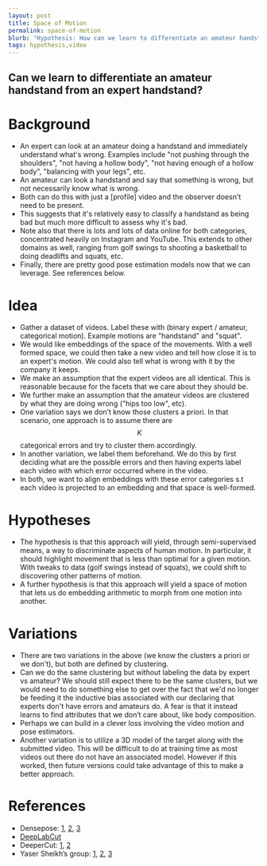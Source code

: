 ```yaml
---
layout: post
title: Space of Motion
permalink: space-of-motion
blurb: "Hypothesis: How can we learn to differentiate an amateur handstand from an expert handstand with the insight being that all expert handstands look similar but all amateur handstands are dissimilar due to a small number of categorical errors?"
tags: hypothesis,video
---
```


## Can we learn to differentiate an amateur handstand from an expert handstand?

# Background

- An expert can look at an amateur doing a handstand and immediately understand what's wrong. Examples include "not pushing through the shoulders", "not having a hollow body", "not having enough of a hollow body", "balancing with your legs", etc.
- An amateur can look a handstand and say that something is wrong, but not necessarily know what is wrong.
- Both can do this with just a [profile] video and the observer doesn't need to be present.
- This suggests that it's relatively easy to classify a handstand as being bad but much more difficult to assess why it's bad.
- Note also that there is lots and lots of data online for both categories, concentrated heavily on Instagram and YouTube. This extends to other domains as well, ranging from golf swings to shooting a basketball to doing deadlifts and squats, etc.
- Finally, there are pretty good pose estimation models now that we can leverage. See references below.

# Idea

- Gather a dataset of videos. Label these with (binary expert / amateur, categorical motion). Example motions are "handstand" and "squat".
- We would like embeddings of the space of the movements. With a well formed space, we could then take a new video and tell how close it is to an expert's motion. We could also tell what is wrong with it by the company it keeps.
- We make an assumption that the expert videos are all identical. This is reasonable because for the facets that we care about they should be. 
- We further make an assumption that the amateur videos are clustered by what they are doing wrong ("hips too low", etc).
- One variation says we don’t know those clusters a priori. In that scenario, one approach is to assume there are $$K$$ categorical errors and try to cluster them accordingly.
- In another variation, we label them beforehand. We do this by first deciding what are the possible errors and then having experts label each video with which error occurred where in the video.
- In both, we want to align embeddings with these error categories s.t each video is projected to an embedding and that space is well-formed.

# Hypotheses

- The hypothesis is that this approach will yield, through semi-supervised means, a way to discriminate aspects of human motion. In particular, it should highlight movement that is less than optimal for a given motion. With tweaks to data (golf swings instead of squats), we could shift to discovering other patterns of motion.
- A further hypothesis is that this approach will yield a space of motion that lets us do embedding arithmetic to morph from one motion into another.

# Variations

- There are two variations in the above (we know the clusters a priori or we don't), but both are defined by clustering. 
- Can we do the same clustering but without labeling the data by expert vs amateur? We should still expect there to be the same clusters, but we would need to do something else to get over the fact that we'd no longer be feeding it the inductive bias associated with our declaring that experts don't have errors and amateurs do. A fear is that it instead learns to find attributes that we don’t care about, like body composition.
- Perhaps we can build in a clever loss involving the video motion and pose estimators.
- Another variation is to utilize a 3D model of the target along with the submitted video. This will be difficult to do at training time as most videos out there do not have an associated model. However if this worked, then future versions could take advantage of this to make a better approach.

# References
- Densepose: [1](https://github.com/facebookresearch/Densepose), [2](https://arxiv.org/abs/1802.00434), [3](http://densepose.org/)
- [DeepLabCut](https://github.com/AlexEMG/DeepLabCut)
- DeeperCut: [1](http://pose.mpi-inf.mpg.de/), [2](https://arxiv.org/abs/1605.03170)
- Yaser Sheikh’s group: [1](https://arxiv.org/pdf/1611.08050.pdf), [2](https://arxiv.org/pdf/1801.01615.pdf), [3](http://www.cs.cmu.edu/~yaser/)

